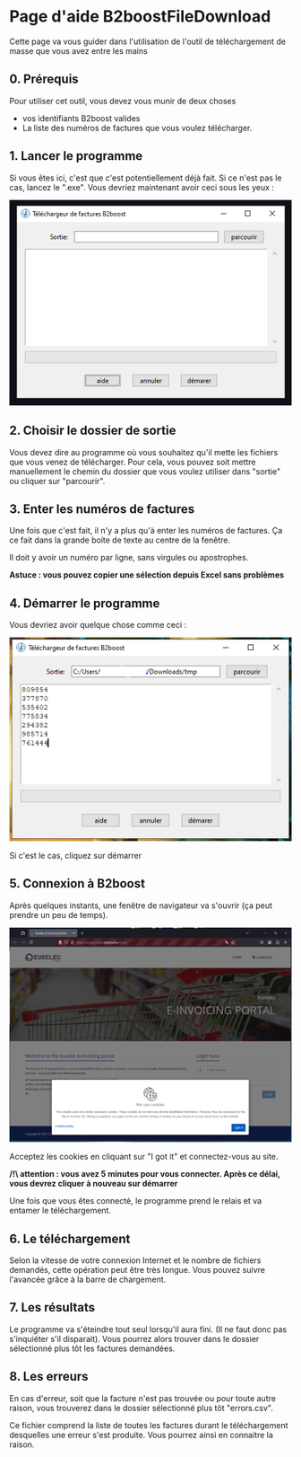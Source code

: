 # Page d'aide B2boostFileDownload

Cette page va vous guider dans l'utilisation de l'outil de téléchargement de masse que vous avez entre les mains

## 0. Prérequis
Pour utiliser cet outil, vous devez vous munir de deux choses

- vos identifiants B2boost valides
- La liste des numéros de factures que vous voulez télécharger.

## 1. Lancer le programme
Si vous êtes ici, c'est que c'est potentiellement déjà fait. Si ce n'est pas le cas, lancez le ".exe". Vous devriez maintenant avoir ceci sous les yeux :

![](image1.png)

## 2. Choisir le dossier de sortie
Vous devez dire au programme où vous souhaitez qu'il mette les fichiers que vous venez de télécharger. Pour cela, vous pouvez soit mettre manuellement le chemin du dossier que vous voulez utiliser dans "sortie" ou cliquer sur "parcourir".

## 3. Enter les numéros de factures
Une fois que c'est fait, il n'y a plus qu'à enter les numéros de factures. Ça ce fait dans la grande boite de texte au centre de la fenêtre.

Il doit y avoir un numéro par ligne, sans virgules ou apostrophes.

**Astuce : vous pouvez copier une sélection depuis Excel sans problèmes**

## 4. Démarrer le programme
Vous devriez avoir quelque chose comme ceci :

![](image2.png)

Si c'est le cas, cliquez sur démarrer

## 5. Connexion à B2boost
 Après quelques instants, une fenêtre de navigateur va s'ouvrir (ça peut prendre un peu de temps).

 ![](image3.png)

 Acceptez les cookies en cliquant sur "I got it" et connectez-vous au site.
 
 **/!\ attention : vous avez 5 minutes pour vous connecter. Après ce délai, vous devrez cliquer à nouveau sur démarrer**


 Une fois que vous êtes connecté, le programme prend le relais et va entamer le téléchargement.

 ## 6. Le téléchargement
 Selon la vitesse de votre connexion Internet et le nombre de fichiers demandés, cette opération peut être très longue. Vous pouvez suivre l'avancée grâce à la barre de chargement.
 
 ## 7. Les résultats
 Le programme va s'éteindre tout seul lorsqu'il aura fini. (Il ne faut donc pas s'inquiéter s'il disparait).
 Vous pourrez alors trouver dans le dossier sélectionné plus tôt les factures demandées.

 ## 8. Les erreurs
 En cas d'erreur, soit que la facture n'est pas trouvée ou pour toute autre raison, vous trouverez dans le dossier sélectionné plus tôt "errors.csv".
 
 Ce fichier comprend la liste de toutes les factures durant le téléchargement desquelles une erreur s'est produite. Vous pourrez ainsi en connaitre la raison.